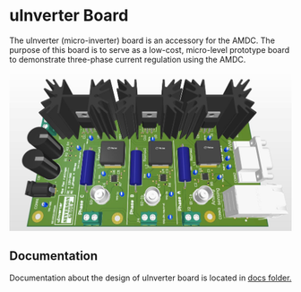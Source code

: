 # uInverter Board

The uInverter (micro-inverter) board is an accessory for the AMDC. The purpose of this board is to serve as a low-cost, micro-level prototype board to demonstrate three-phase current regulation using the AMDC.



![PCB 3D](uInverter3D_02.jpg)

## Documentation

Documentation about the design of uInverter board is located in [docs folder.](https://github.com/Severson-Group/AMDC-Hardware/tree/uinv-rev-a-pcb/Accessories/ExpansionBoard_uInverter/docs/)